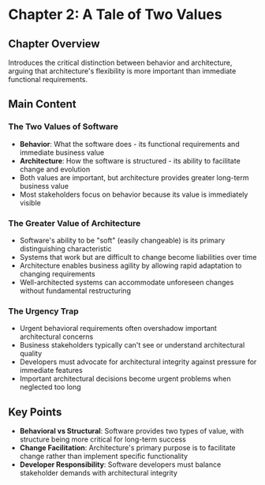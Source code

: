 # Chapter 2: A Tale of Two Values

## Chapter Overview
Introduces the critical distinction between behavior and architecture, arguing that architecture's flexibility is more important than immediate functional requirements.

## Main Content

### The Two Values of Software
- **Behavior**: What the software does - its functional requirements and immediate business value
- **Architecture**: How the software is structured - its ability to facilitate change and evolution
- Both values are important, but architecture provides greater long-term business value
- Most stakeholders focus on behavior because its value is immediately visible

### The Greater Value of Architecture
- Software's ability to be "soft" (easily changeable) is its primary distinguishing characteristic
- Systems that work but are difficult to change become liabilities over time
- Architecture enables business agility by allowing rapid adaptation to changing requirements
- Well-architected systems can accommodate unforeseen changes without fundamental restructuring

### The Urgency Trap
- Urgent behavioral requirements often overshadow important architectural concerns
- Business stakeholders typically can't see or understand architectural quality
- Developers must advocate for architectural integrity against pressure for immediate features
- Important architectural decisions become urgent problems when neglected too long

## Key Points
- **Behavioral vs Structural**: Software provides two types of value, with structure being more critical for long-term success
- **Change Facilitation**: Architecture's primary purpose is to facilitate change rather than implement specific functionality
- **Developer Responsibility**: Software developers must balance stakeholder demands with architectural integrity